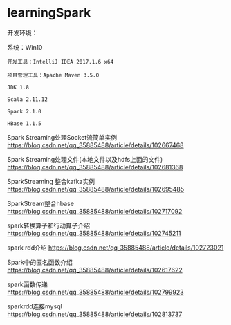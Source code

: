 # learningSpark
开发环境：
   
   系统：Win10
    
    开发工具：IntelliJ IDEA 2017.1.6 x64
    
    项目管理工具：Apache Maven 3.5.0
    
    JDK 1.8
    
    Scala 2.11.12
    
    Spark 2.1.0
    
    HBase 1.1.5

Spark Streaming处理Socket流简单实例 https://blog.csdn.net/qq_35885488/article/details/102667468

Spark Streaming处理文件(本地文件以及hdfs上面的文件) https://blog.csdn.net/qq_35885488/article/details/102681368

SparkStreaming 整合kafka实例 https://blog.csdn.net/qq_35885488/article/details/102695485

SparkStream整合hbase https://blog.csdn.net/qq_35885488/article/details/102717092

spark转换算子和行动算子介绍 https://blog.csdn.net/qq_35885488/article/details/102745211

spark rdd介绍 https://blog.csdn.net/qq_35885488/article/details/102723021

Spark中的匿名函数介绍 https://blog.csdn.net/qq_35885488/article/details/102617622

spark函数传递 https://blog.csdn.net/qq_35885488/article/details/102799923

sparkrdd连接mysql https://blog.csdn.net/qq_35885488/article/details/102813737
